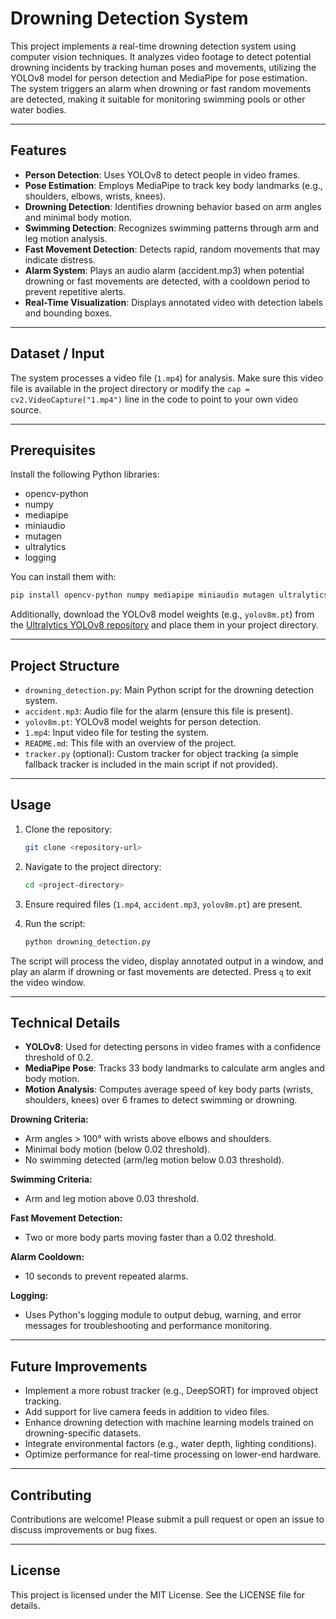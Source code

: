 # Drowning Detection System

This project implements a real-time drowning detection system using computer vision techniques. It analyzes video footage to detect potential drowning incidents by tracking human poses and movements, utilizing the YOLOv8 model for person detection and MediaPipe for pose estimation. The system triggers an alarm when drowning or fast random movements are detected, making it suitable for monitoring swimming pools or other water bodies.

---

## Features
- **Person Detection**: Uses YOLOv8 to detect people in video frames.
- **Pose Estimation**: Employs MediaPipe to track key body landmarks (e.g., shoulders, elbows, wrists, knees).
- **Drowning Detection**: Identifies drowning behavior based on arm angles and minimal body motion.
- **Swimming Detection**: Recognizes swimming patterns through arm and leg motion analysis.
- **Fast Movement Detection**: Detects rapid, random movements that may indicate distress.
- **Alarm System**: Plays an audio alarm (accident.mp3) when potential drowning or fast movements are detected, with a cooldown period to prevent repetitive alerts.
- **Real-Time Visualization**: Displays annotated video with detection labels and bounding boxes.

---

## Dataset / Input
The system processes a video file (`1.mp4`) for analysis. Make sure this video file is available in the project directory or modify the `cap = cv2.VideoCapture("1.mp4")` line in the code to point to your own video source.

---

## Prerequisites
Install the following Python libraries:

- opencv-python
- numpy
- mediapipe
- miniaudio
- mutagen
- ultralytics
- logging

You can install them with:

```bash
pip install opencv-python numpy mediapipe miniaudio mutagen ultralytics
````

Additionally, download the YOLOv8 model weights (e.g., `yolov8m.pt`) from the [Ultralytics YOLOv8 repository](https://github.com/ultralytics/ultralytics) and place them in your project directory.

---

## Project Structure

* `drowning_detection.py`: Main Python script for the drowning detection system.
* `accident.mp3`: Audio file for the alarm (ensure this file is present).
* `yolov8m.pt`: YOLOv8 model weights for person detection.
* `1.mp4`: Input video file for testing the system.
* `README.md`: This file with an overview of the project.
* `tracker.py` (optional): Custom tracker for object tracking (a simple fallback tracker is included in the main script if not provided).

---

## Usage

1. Clone the repository:

   ```bash
   git clone <repository-url>
   ```

2. Navigate to the project directory:

   ```bash
   cd <project-directory>
   ```

3. Ensure required files (`1.mp4`, `accident.mp3`, `yolov8m.pt`) are present.

4. Run the script:

   ```bash
   python drowning_detection.py
   ```

The script will process the video, display annotated output in a window, and play an alarm if drowning or fast movements are detected. Press `q` to exit the video window.

---

## Technical Details

* **YOLOv8**: Used for detecting persons in video frames with a confidence threshold of 0.2.
* **MediaPipe Pose**: Tracks 33 body landmarks to calculate arm angles and body motion.
* **Motion Analysis**: Computes average speed of key body parts (wrists, shoulders, knees) over 6 frames to detect swimming or drowning.

**Drowning Criteria:**

* Arm angles > 100° with wrists above elbows and shoulders.
* Minimal body motion (below 0.02 threshold).
* No swimming detected (arm/leg motion below 0.03 threshold).

**Swimming Criteria:**

* Arm and leg motion above 0.03 threshold.

**Fast Movement Detection:**

* Two or more body parts moving faster than a 0.02 threshold.

**Alarm Cooldown:**

* 10 seconds to prevent repeated alarms.

**Logging:**

* Uses Python's logging module to output debug, warning, and error messages for troubleshooting and performance monitoring.

---

## Future Improvements

* Implement a more robust tracker (e.g., DeepSORT) for improved object tracking.
* Add support for live camera feeds in addition to video files.
* Enhance drowning detection with machine learning models trained on drowning-specific datasets.
* Integrate environmental factors (e.g., water depth, lighting conditions).
* Optimize performance for real-time processing on lower-end hardware.

---

## Contributing

Contributions are welcome! Please submit a pull request or open an issue to discuss improvements or bug fixes.

---

## License

This project is licensed under the MIT License. See the LICENSE file for details.

```
